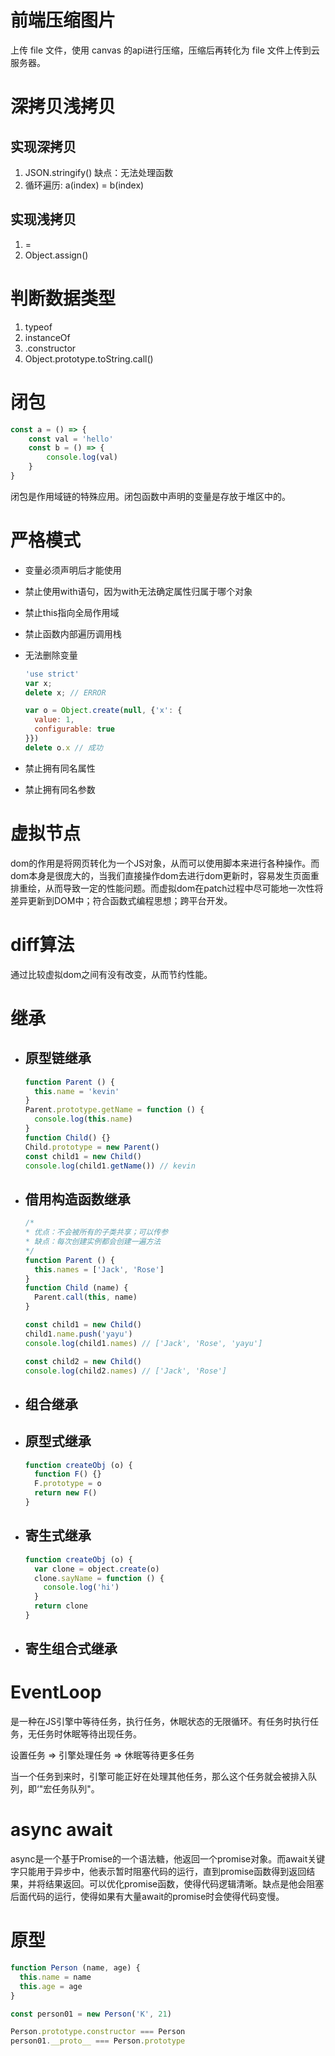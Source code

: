 # 前端压缩图片

上传 file 文件，使用 canvas 的api进行压缩，压缩后再转化为 file 文件上传到云服务器。

# 深拷贝浅拷贝

## 实现深拷贝

1. JSON.stringify() 缺点：无法处理函数
2. 循环遍历: a(index) = b(index) 

## 实现浅拷贝

1. =
2. Object.assign()

# 判断数据类型

1. typeof
2. instanceOf
3. .constructor
4. Object.prototype.toString.call()

# 闭包

```javascript
const a = () => {
	const val = 'hello'
	const b = () => {
		console.log(val)
	}
}
```

闭包是作用域链的特殊应用。闭包函数中声明的变量是存放于堆区中的。

# 严格模式

- 变量必须声明后才能使用

- 禁止使用with语句，因为with无法确定属性归属于哪个对象

- 禁止this指向全局作用域

- 禁止函数内部遍历调用栈

- 无法删除变量

  ```javascript
  'use strict'
  var x;
  delete x; // ERROR
  
  var o = Object.create(null, {'x': {
    value: 1,
    configurable: true
  }})
  delete o.x // 成功
  ```

- 禁止拥有同名属性
- 禁止拥有同名参数

# 虚拟节点

dom的作用是将网页转化为一个JS对象，从而可以使用脚本来进行各种操作。而dom本身是很庞大的，当我们直接操作dom去进行dom更新时，容易发生页面重排重绘，从而导致一定的性能问题。而虚拟dom在patch过程中尽可能地一次性将差异更新到DOM中；符合函数式编程思想；跨平台开发。

# diff算法

通过比较虚拟dom之间有没有改变，从而节约性能。

# 继承

- ## 原型链继承

  ```javascript
  function Parent () {
    this.name = 'kevin'
  }
  Parent.prototype.getName = function () {
    console.log(this.name)
  }
  function Child() {}
  Child.prototype = new Parent()
  const child1 = new Child()
  console.log(child1.getName()) // kevin
  ```

- ## 借用构造函数继承

  ```javascript
  /*
  * 优点：不会被所有的子类共享；可以传参
  * 缺点：每次创建实例都会创建一遍方法
  */
  function Parent () {
    this.names = ['Jack', 'Rose']
  }
  function Child (name) {
    Parent.call(this, name)
  }
  
  const child1 = new Child()
  child1.name.push('yayu')
  console.log(child1.names) // ['Jack', 'Rose', 'yayu']
  
  const child2 = new Child()
  console.log(child2.names) // ['Jack', 'Rose']
  ```

- ## 组合继承

- ## 原型式继承

  ```javascript
  function createObj (o) {
    function F() {}
    F.prototype = o
    return new F()
  }
  ```

- ## 寄生式继承

  ```javascript
  function createObj (o) {
    var clone = object.create(o)
    clone.sayName = function () {
      console.log('hi')
    }
    return clone
  }
  ```

- ## 寄生组合式继承

# EventLoop

是一种在JS引擎中等待任务，执行任务，休眠状态的无限循环。有任务时执行任务，无任务时休眠等待出现任务。

设置任务 => 引擎处理任务 => 休眠等待更多任务

当一个任务到来时，引擎可能正好在处理其他任务，那么这个任务就会被排入队列，即‘"宏任务队列"。

# async await

async是一个基于Promise的一个语法糖，他返回一个promise对象。而await关键字只能用于异步中，他表示暂时阻塞代码的运行，直到promise函数得到返回结果，并将结果返回。可以优化promise函数，使得代码逻辑清晰。缺点是他会阻塞后面代码的运行，使得如果有大量await的promise时会使得代码变慢。

# 原型

```javascript
function Person (name, age) {
  this.name = name
  this.age = age
}

const person01 = new Person('K', 21)

Person.prototype.constructor === Person
person01.__proto__ === Person.prototype
```

